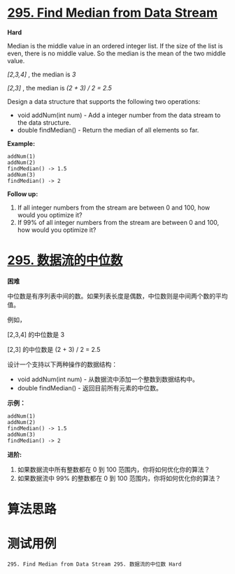 # [295. Find Median from Data Stream][enTitle]

**Hard**

Median is the middle value in an ordered integer list. If the size of the list is even, there is no middle value. So the median is the mean of the two middle value.

 *[2,3,4]* , the median is  *3* 

 *[2,3]* , the median is  *(2 + 3) / 2 = 2.5* 

Design a data structure that supports the following two operations:

- void addNum(int num) - Add a integer number from the data stream to the data structure. 
- double findMedian() - Return the median of all elements so far.



**Example:** 

```
addNum(1)
addNum(2)
findMedian() -> 1.5
addNum(3) 
findMedian() -> 2

```



**Follow up:** 

1. If all integer numbers from the stream are between 0 and 100, how would you optimize it? 
2. If 99% of all integer numbers from the stream are between 0 and 100, how would you optimize it?
# [295. 数据流的中位数][cnTitle]

**困难**

中位数是有序列表中间的数。如果列表长度是偶数，中位数则是中间两个数的平均值。

例如，

[2,3,4] 的中位数是 3

[2,3] 的中位数是 (2 + 3) / 2 = 2.5

设计一个支持以下两种操作的数据结构：

- void addNum(int num) - 从数据流中添加一个整数到数据结构中。 
- double findMedian() - 返回目前所有元素的中位数。

**示例：** 

```
addNum(1)
addNum(2)
findMedian() -> 1.5
addNum(3) 
findMedian() -> 2
```

**进阶:** 

1. 如果数据流中所有整数都在 0 到 100 范围内，你将如何优化你的算法？ 
2. 如果数据流中 99% 的整数都在 0 到 100 范围内，你将如何优化你的算法？


# 算法思路

# 测试用例
```
295. Find Median from Data Stream 295. 数据流的中位数 Hard
```

[enTitle]: https://leetcode.com/problems/find-median-from-data-stream/
[cnTitle]: https://leetcode-cn.com/problems/find-median-from-data-stream/
